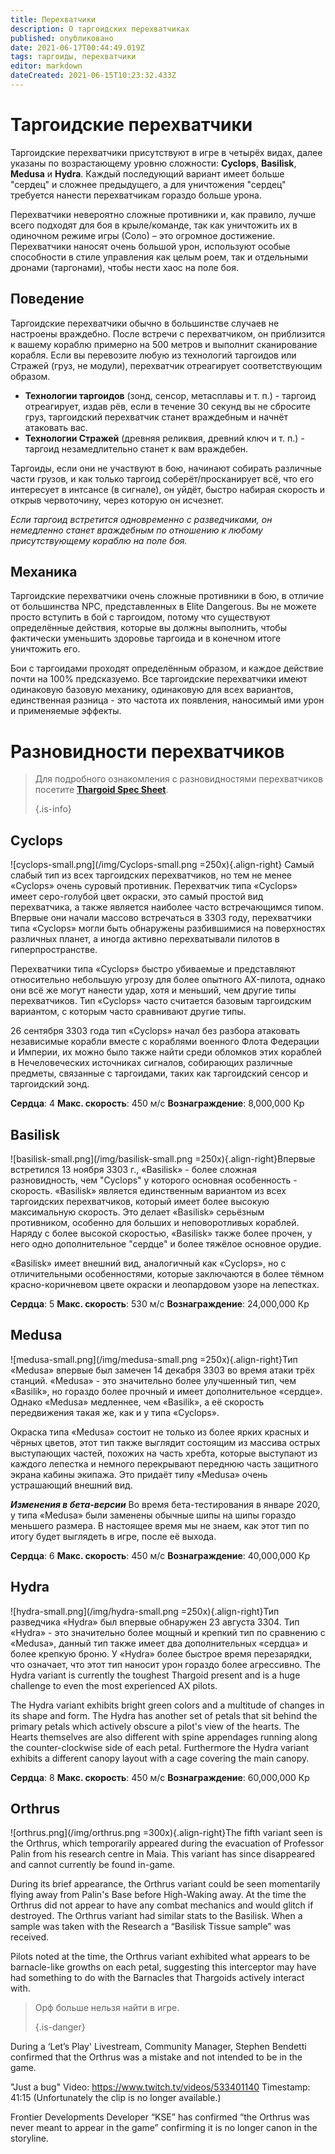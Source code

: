 ```yaml
---
title: Перехватчики
description: О таргоидских перехватчиках
published: опубликовано
date: 2021-06-17T00:44:49.019Z
tags: таргоиды, перехватчики
editor: markdown
dateCreated: 2021-06-15T10:23:32.433Z
---
```


# Таргоидские перехватчики
Таргоидские перехватчики присутствуют в игре в четырёх видах, далее указаны по возрастающему уровню сложности: **Cyclops**, **Basilisk**, **Medusa** и **Hydra**. Каждый последующий вариант имеет больше "сердец" и сложнее предыдущего, а для уничтожения "сердец" требуется нанести перехватчикам гораздо больше урона.

Перехватчики невероятно сложные противники и, как правило, лучше всего подходят для боя в крыле/команде, так как уничтожить их в одиночном режиме игры (Соло) – это огромное достижение. Перехватчики наносят очень большой урон, используют особые способности в стиле управления как целым роем, так и отдельными дронами (таргонами), чтобы нести хаос на поле боя.

## Поведение
Таргоидские перехватчики обычно в большинстве случаев не настроены враждебно. После встречи с перехватчиком, он приблизится к вашему кораблю примерно на 500 метров и выполнит сканирование корабля. Если вы перевозите любую из технологий таргоидов или Стражей (груз, не модули), перехватчик отреагирует соответствующим образом.

- **Технологии таргоидов** (зонд, сенсор, метасплавы и т. п.) - таргоид отреагирует, издав рёв, если в течение 30 секунд вы не сбросите груз, таргоидский перехватчик станет враждебным и начнёт атаковать вас.
- **Технологии Стражей** (древняя реликвия, древний ключ и т. п.) - таргоид незамедлительно станет к вам враждебен.

Таргоиды, если они не участвуют в бою, начинают собирать различные части грузов, и как только таргоид соберёт/просканирует всё, что его интересует в интсансе (в сигнале), он уйдёт, быстро набирая скорость и открыв червоточину, через которую он исчезнет.

*Если таргоид встретится одновременно с разведчиками, он немедленно станет враждебным по отношению к любому присутствующему кораблю на поле боя.*

## Механика
Таргоидские перехватчики очень сложные противники в бою, в отличие от большинства NPC, представленных в Elite Dangerous. Вы не можете просто вступить в бой с таргоидом, потому что существуют определённые действия, которые вы должны выполнить, чтобы фактически уменьшить здоровье таргоида и в конечном итоге уничтожить его.

Бои с таргоидами проходят определённым образом, и каждое действие почти на 100% предсказуемо. Все таргоидские перехватчики имеют одинаковую базовую механику, одинаковую для всех вариантов, единственная разница - это частота их появления, наносимый ими урон и применяемые эффекты.

# Разновидности перехватчиков
> Для подробного ознакомления с разновидностями перехватчиков посетите [**Thargoid Spec Sheet**](/en/thargoid-specs). 
> 
> {.is-info}

## **Cyclops**
!\[cyclops-small.png\](/img/Cyclops-small.png =250x){.align-right} Самый слабый тип из всех таргоидских перехватчиков, но тем не менее «Cyclops» очень суровый противник. Перехватчик типа «Cyclops» имеет серо-голубой цвет окраски, это самый простой вид перехватчика, а также является наиболее часто встречающимся типом. Впервые они начали массово встречаться в 3303 году, перехватчики типа «Cyclops» могли быть обнаружены разбившимися на поверхностях различных планет, а иногда активно перехватывали пилотов в гиперпространстве.

Перехватчики типа «Cyclops» быстро убиваемые и представляют относительно небольшую угрозу для более опытного AX-пилота, однако они всё же могут нанести удар, хотя и меньший, чем другие типы перехватчиков. Тип «Cyclops» часто считается базовым таргоидским вариантом, с которым часто сравнивают другие типы.

26 сентября 3303 года тип «Cyclops» начал без разбора атаковать независимые корабли вместе с кораблями военного Флота Федерации и Империи, их можно было также найти среди обломков этих кораблей в Нечеловеческих источниках сигналов, собирающих различные предметы, связанные с таргоидами, таких как таргоидский сенсор и таргоидский зонд.

**Сердца**: 4 **Макс. скорость**: 450 м/с **Вознаграждение**: 8,000,000 Кр

## **Basilisk**
!\[basilisk-small.png\](/img/basilisk-small.png =250x){.align-right}Впервые встретился 13 ноября 3303 г., «Basilisk» - более сложная разновидность, чем "Cyclops" у которого основная особенность - скорость. «Basilisk» является единственным вариантом из всех таргоидских перехватчиков, который имеет более высокую максимальную скорость. Это делает «Basilisk» серьёзным противником, особенно для больших и неповоротливых кораблей. Наряду с более высокой скоростью, «Basilisk» также более прочен, у него одно дополнительное "сердце" и более тяжёлое основное орудие.

«Basilisk» имеет внешний вид, аналогичный как «Cyclops», но с отличительными особенностями, которые заключаются в более тёмном красно-коричневом цвете окраски и леопардовом узоре на лепестках.

**Сердца**: 5 **Макс. скорость**: 530 м/с **Вознаграждение**: 24,000,000 Кр

## **Medusa**
!\[medusa-small.png\](/img/medusa-small.png =250x){.align-right}Тип «Medusa» впервые был замечен 14 декабря 3303 во время атаки трёх станций. «Medusa» - это значительно более улучшенный тип, чем «Basilik», но гораздо более прочный и имеет дополнительное «сердце». Однако «Medusa» медленнее, чем «Basilik», а её скорость передвижения такая же, как и у типа «Cyclops».

Окраска типа «Medusa» состоит не только из более ярких красных и чёрных цветов, этот тип также выглядит состоящим из массива острых выступающих частей, похожих на часть хребта, которые выступают из каждого лепестка и немного перекрывают переднюю часть защитного экрана кабины экипажа. Это придаёт типу «Medusa» очень устрашающий внешний вид.

__*Изменения в бета-версии*__ Во время бета-тестирования в январе 2020, у типа «Medusa» были заменены обычные шипы на шипы гораздо меньшего размера. В настоящее время мы не знаем, как этот тип по итогу будет выглядеть в игре, после её выхода.

**Сердца**: 6 **Макс. скорость**: 450 м/с **Вознаграждение**: 40,000,000 Кр

## **Hydra**
!\[hydra-small.png\](/img/hydra-small.png =250x){.align-right}Тип разведчика «Hydra» был впервые обнаружен 23 августа 3304. Тип «Hydra» - это значительно более мощный и крепкий тип по сравнению с «Medusa», данный тип также имеет два дополнительных «сердца» и более крепкую броню. У «Hydra» более быстрое время перезарядки, что означает, что этот тип наносит урон гораздо более агрессивно. The Hydra variant is currently the toughest Thargoid present and is a huge challenge to even the most experienced AX pilots.

The Hydra variant exhibits bright green colors and a multitude of changes in its shape and form. The Hydra has another set of petals that sit behind the primary petals which actively obscure a pilot's view of the hearts. The Hearts themselves are also different with spine appendages running along the counter-clockwise side of each petal. Furthermore the Hydra variant exhibits a different canopy layout with a cage covering the main canopy.

**Сердца**: 8 **Макс. скорость**: 450 м/с **Вознаграждение**: 60,000,000 Кр

## **Orthrus**
!\[orthrus.png\](/img/orthrus.png =300x){.align-right}The fifth variant seen is the Orthrus, which temporarily appeared during the evacuation of Professor Palin from his research centre in Maia. This variant has since disappeared and cannot currently be found in-game.

During its brief appearance, the Orthrus variant could be seen momentarily flying away from Palin's Base before High-Waking away. At the time the Orthrus did not appear to have any combat mechanics and would glitch if destroyed. The Orthrus variant had similar stats to the Basilisk. When a sample was taken with the Research a “Basilisk Tissue sample” was received.

Pilots noted at the time, the Orthrus variant exhibited what appears to be barnacle-like growths on each petal, suggesting this interceptor may have had something to do with the Barnacles that Thargoids actively interact with.

> Орф больше нельзя найти в игре. 
> 
> {.is-danger}

During a ‘Let’s Play' Livestream, Community Manager, Stephen Bendetti confirmed that the Orthrus was a mistake and not intended to be in the game.

"Just a bug" Video: https://www.twitch.tv/videos/533401140 Timestamp: 41:15 (Unfortunately the clip is no longer available.)

Frontier Developments Developer “KSE” has confirmed “the Orthrus was never meant to appear in the game” confirming it is no longer canon in the storyline.

